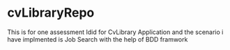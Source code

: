 # cvLibraryRepo

This is for one assessment Idid for CvLibrary Application
and the scenario i have implmented is Job Search with the help of BDD framwork 
